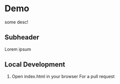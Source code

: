 # Demo

some desc!


## Subheader

Lorem ipsum

## Local Development

1. Open index.html in your browser
For a pull request